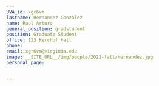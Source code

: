 ```yaml
---
UVA_id: xgr6vm
lastname: Hernandez-Gonzalez
name: Raul Arturo
general_position: gradstudent
position: Graduate Student
office: 123 Kerchof Hall
phone: 
email: xgr6vm@virginia.edu
image: __SITE_URL__/img/people/2022-fall/Hernandez.jpg
personal_page:


---
```

